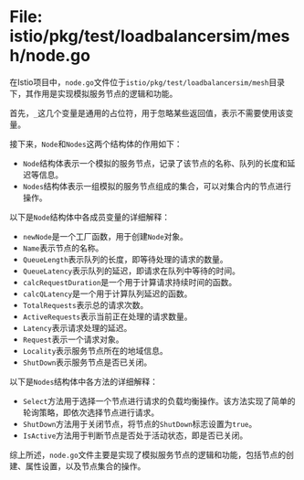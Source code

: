 # File: istio/pkg/test/loadbalancersim/mesh/node.go

在Istio项目中，`node.go`文件位于`istio/pkg/test/loadbalancersim/mesh`目录下，其作用是实现模拟服务节点的逻辑和功能。

首先，`_`这几个变量是通用的占位符，用于忽略某些返回值，表示不需要使用该变量。

接下来，`Node`和`Nodes`这两个结构体的作用如下：
- `Node`结构体表示一个模拟的服务节点，记录了该节点的名称、队列的长度和延迟等信息。
- `Nodes`结构体表示一组模拟的服务节点组成的集合，可以对集合内的节点进行操作。

以下是`Node`结构体中各成员变量的详细解释：
- `newNode`是一个工厂函数，用于创建`Node`对象。
- `Name`表示节点的名称。
- `QueueLength`表示队列的长度，即等待处理的请求的数量。
- `QueueLatency`表示队列的延迟，即请求在队列中等待的时间。
- `calcRequestDuration`是一个用于计算请求持续时间的函数。
- `calcQLatency`是一个用于计算队列延迟的函数。
- `TotalRequests`表示总的请求次数。
- `ActiveRequests`表示当前正在处理的请求数量。
- `Latency`表示请求处理的延迟。
- `Request`表示一个请求对象。
- `Locality`表示服务节点所在的地域信息。
- `ShutDown`表示服务节点是否已关闭。

以下是`Nodes`结构体中各方法的详细解释：
- `Select`方法用于选择一个节点进行请求的负载均衡操作。该方法实现了简单的轮询策略，即依次选择节点进行请求。
- `ShutDown`方法用于关闭节点，将节点的`ShutDown`标志设置为`true`。
- `IsActive`方法用于判断节点是否处于活动状态，即是否已关闭。

综上所述，`node.go`文件主要是实现了模拟服务节点的逻辑和功能，包括节点的创建、属性设置，以及节点集合的操作。

